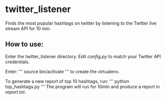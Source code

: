 # twitter_listener
Finds the most popular hashtags on twitter by listening to the Twitter live stream API for 10 min.

## How to use:
Enter the twitter_listener directory. Edit *config.py* to match your Twitter API credentials.

Enter:
'''
source bin/activate
'''
to create the virtualenv.

To generate a new report of top 10 hashtags, run:
'''
python top_hashtags.py
'''
The program will run for 10min and produce a report in *report.txt*.
